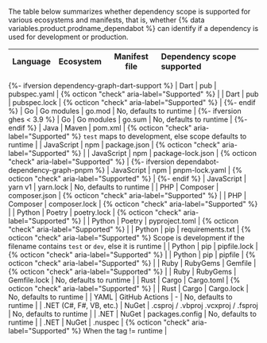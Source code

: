The table below summarizes whether dependency scope is supported for various ecosystems and manifests, that is, whether {% data variables.product.prodname_dependabot %} can identify if a dependency is used for development or production.

| **Language** | **Ecosystem** | **Manifest file** | **Dependency scope supported** |
|:---|:---:|:---:|:---|
{%- ifversion dependency-graph-dart-support %}
| Dart | pub | pubspec.yaml |  {% octicon "check" aria-label="Supported" %} |
| Dart | pub | pubspec.lock |  {% octicon "check" aria-label="Supported" %} |
{%- endif %}
| Go | Go modules | go.mod | No, defaults to runtime |
{%- ifversion ghes < 3.9 %}
| Go | Go modules | go.sum | No, defaults to runtime |
{%- endif %}
| Java | Maven | pom.xml | {% octicon "check" aria-label="Supported" %} `test` maps to development, else scope defaults to runtime |
| JavaScript | npm | package.json | {% octicon "check" aria-label="Supported" %} |
| JavaScript | npm | package-lock.json | {% octicon "check" aria-label="Supported" %} |
{%- ifversion dependabot-dependency-graph-pnpm %}
| JavaScript | npm | pnpm-lock.yaml | {% octicon "check" aria-label="Supported" %} |
{%- endif %}
| JavaScript |	yarn v1 | yarn.lock | No, defaults to runtime |
| PHP | Composer | composer.json | {% octicon "check" aria-label="Supported" %} |
| PHP | Composer | composer.lock | {% octicon "check" aria-label="Supported" %} |
| Python | Poetry | poetry.lock | {% octicon "check" aria-label="Supported" %} |
| Python | Poetry | pyproject.toml | {% octicon "check" aria-label="Supported" %} |
| Python | pip | requirements.txt | {% octicon "check" aria-label="Supported" %} Scope is development if the filename contains `test` or `dev`, else it is runtime |
| Python | pip | pipfile.lock | {% octicon "check" aria-label="Supported" %} |
| Python | pip | pipfile | {% octicon "check" aria-label="Supported" %} |
| Ruby | RubyGems | Gemfile |	{% octicon "check" aria-label="Supported" %} |
| Ruby | RubyGems | Gemfile.lock	| No, defaults to runtime |
| Rust | Cargo | Cargo.toml | {% octicon "check" aria-label="Supported" %} |
| Rust | Cargo | Cargo.lock | No, defaults to runtime |
| YAML | GitHub Actions | - | No, defaults to runtime |
| .NET (C#, F#, VB, etc.) | NuGet | .csproj / .vbproj .vcxproj / .fsproj | No, defaults to runtime |
| .NET | NuGet | packages.config | No, defaults to runtime |
| .NET | NuGet | .nuspec | {% octicon "check" aria-label="Supported" %} When the tag != runtime |
